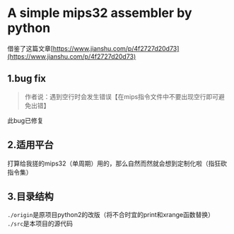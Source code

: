 # A simple mips32 assembler by python

借鉴了这篇文章[https://www.jianshu.com/p/4f2727d20d73](https://www.jianshu.com/p/4f2727d20d73)

## 1.bug fix
> 作者说：遇到空行时会发生错误【在mips指令文件中不要出现空行即可避免出错】

此bug已修复

## 2.适用平台

打算给我搓的mips32（单周期）用的，那么自然而然就会想到定制化啦（指狂砍指令集）

## 3.目录结构
`./origin`是原项目python2的改版（将不合时宜的print和xrange函数替换）
`./src`是本项目的源代码
